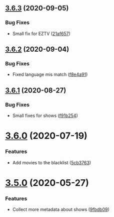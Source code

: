 ## [3.6.3](https://github.com/pct-org/scraper/compare/v3.6.2...v3.6.3) (2020-09-05)


### Bug Fixes

* Small fix for EZTV ([21af657](https://github.com/pct-org/scraper/commit/21af657923921563491dc0d2b4e98af87c213cef))



## [3.6.2](https://github.com/pct-org/scraper/compare/v3.6.1...v3.6.2) (2020-09-04)


### Bug Fixes

* Fixed language mis match ([f8e4a91](https://github.com/pct-org/scraper/commit/f8e4a9126ebd74fb290ec03ee4987aa13ff3c0a9))



## [3.6.1](https://github.com/pct-org/scraper/compare/v3.6.0...v3.6.1) (2020-08-27)


### Bug Fixes

* Small fixes for shows ([f91b254](https://github.com/pct-org/scraper/commit/f91b2542293b00a8f0c82273d36d6d58cd743316))



# [3.6.0](https://github.com/pct-org/scraper/compare/v3.5.0...v3.6.0) (2020-07-19)


### Features

* Add movies to the blacklist ([5cb3763](https://github.com/pct-org/scraper/commit/5cb3763cc2e1e3f89e0a8e307ce07c057253487a))



# [3.5.0](https://github.com/pct-org/scraper/compare/v3.4.2...v3.5.0) (2020-05-27)


### Features

* Collect more metadata about shows ([9fbdb09](https://github.com/pct-org/scraper/commit/9fbdb098b17e5de8d3a0f7a630bce41569984bff))



